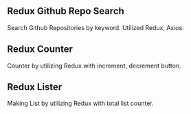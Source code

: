 ## Redux Github Repo Search

Search Github Repositories by keyword.
Utilized Redux, Axios.




## Redux Counter

Counter by utilizing Redux with increment, decrement button. 

## Redux Lister

Making List by utilizing Redux with total list counter.

